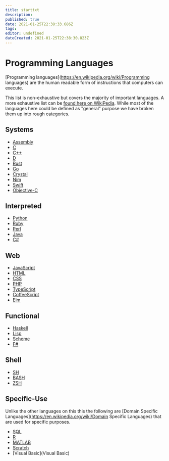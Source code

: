 ```yaml
---
title: starttxt
description: 
published: true
date: 2021-01-25T22:38:33.686Z
tags: 
editor: undefined
dateCreated: 2021-01-25T22:38:30.823Z
---
```


# Programming Languages

[Programming languages](https://en.wikipedia.org/wiki/Programming languages)
are the human readable form of instructions that computers can execute.

This list is non-exhaustive but covers the majority of important
languages. A more exhaustive list can be [found here on
WikiPedia](https://en.wikipedia.org/wiki/List_of_programming_languages).
While most of the languages here could be defined as \"general\" purpose
we have broken them up into rough categories.

## Systems

-   [Assembly](Assembly)
-   [C](C)
-   [C++](cpp)
-   [D](D)
-   [Rust](Rust)
-   [Go](Go)
-   [Crystal](Crystal)
-   [Nim](Nim)
-   [Swift](Swift)
-   [Objective-C](Objective-C)

## Interpreted

-   [Python](Python)
-   [Ruby](Ruby)
-   [Perl](Perl)
-   [Java](Java)
-   [C\#](c-sharp)

## Web

-   [JavaScript](JavaScript)
-   [HTML](HTML)
-   [CSS](CSS)
-   [PHP](PHP)
-   [TypeScript](TypeScript)
-   [CoffeeScript](CoffeeScript)
-   [Elm](Elm)

## Functional

-   [Haskell](Haskell)
-   [Lisp](Lisp)
-   [Scheme](Scheme)
-   [F\#](f-sharp)

## Shell

-   [SH](/tools/sh)
-   [BASH](/tools/bash)
-   [ZSH](/tools/zsh)

## Specific-Use

Unlike the other languages on this this the following are
[Domain Specific Languages](https://en.wikipedia.org/wiki/Domain Specific Languages)
that are used for specific purposes.

-   [SQL](SQL)
-   [R](R)
-   [MATLAB](MATLAB)
-   [Scratch](/tools/scratch)
-   [Visual Basic](Visual Basic)
